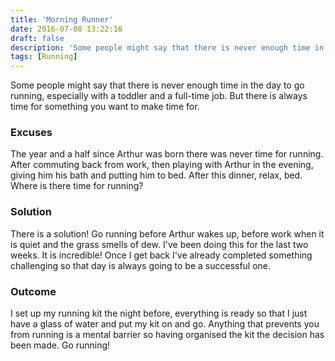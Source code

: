 ```yaml
---
title: 'Morning Runner'
date: 2016-07-08 13:22:16
draft: false
description: 'Some people might say that there is never enough time in the day to go running. But there is always time. In the morning before everyone is up!'
tags: [Running]
---
```


Some people might say that there is never enough time in the day to go running, especially with a toddler and a full-time job. But there is always time for something you want to make time for.

### Excuses

The year and a half since Arthur was born there was never time for running. After commuting back from work, then playing with Arthur in the evening, giving him his bath and putting him to bed. After this dinner, relax, bed. Where is there time for running?

### Solution

There is a solution! Go running before Arthur wakes up, before work when it is quiet and the grass smells of dew. I've been doing this for the last two weeks. It is incredible! Once I get back I've already completed something challenging so that day is always going to be a successful one.

### Outcome

I set up my running kit the night before, everything is ready so that I just have a glass of water and put my kit on and go. Anything that prevents you from running is a mental barrier so having organised the kit the decision has been made. Go running!